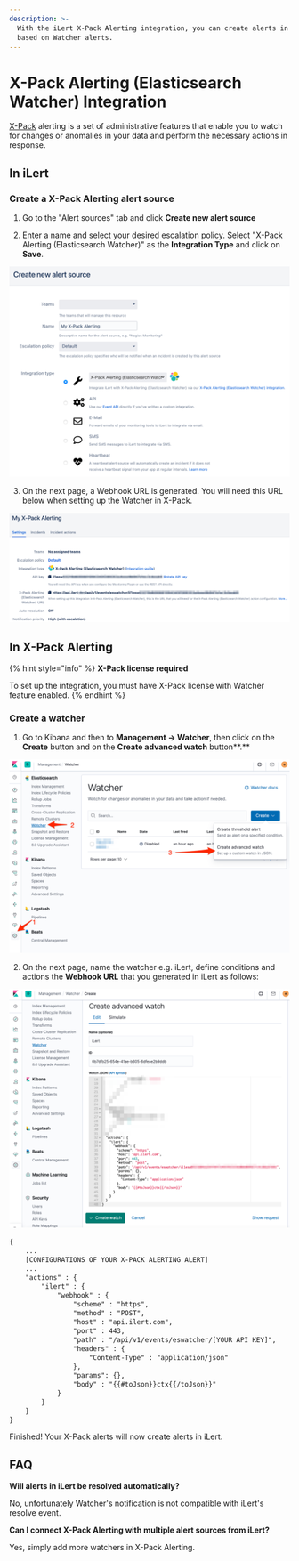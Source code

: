 ```yaml
---
description: >-
  With the iLert X-Pack Alerting integration, you can create alerts in iLert
  based on Watcher alerts.
---
```


# X-Pack Alerting \(Elasticsearch Watcher\) Integration

[X-Pack](https://www.elastic.co/guide/en/x-pack/current/xpack-alerting.html) alerting is a set of administrative features that enable you to watch for changes or anomalies in your data and perform the necessary actions in response.

## In iLert <a id="in-ilert"></a>

### Create a X-Pack Alerting alert source <a id="create-alert-source"></a>

1. Go to the "Alert sources" tab and click **Create new alert source**

2. Enter a name and select your desired escalation policy. Select "X-Pack Alerting \(Elasticsearch Watcher\)" as the **Integration Type** and click on **Save**.

![](../.gitbook/assets/ilert%20%2836%29.png)

3. On the next page, a Webhook URL is generated. You will need this URL below when setting up the Watcher in X-Pack.

![](../.gitbook/assets/ilert%20%2846%29.png)

## In X-Pack Alerting <a id="in-splunk"></a>

{% hint style="info" %}
**X-Pack license required**

To set up the integration, you must have X-Pack license with Watcher feature enabled.
{% endhint %}

### Create a watcher <a id="create-action-sequences"></a>

1. Go to Kibana and then to **Management -&gt; Watcher**, then click on the **Create** button and on the **Create advanced watch** button**.**

![](../.gitbook/assets/kibana%20%281%29.png)

2. On the next page, name the watcher e.g. iLert, define conditions and actions the **Webhook URL** that you generated in iLert as follows:

![](../.gitbook/assets/kibana.png)

```text
{
    ...
    [CONFIGURATIONS OF YOUR X-PACK ALERTING ALERT]
    ...
    "actions" : {
        "ilert" : {
            "webhook" : {
                "scheme" : "https",
                "method" : "POST",
                "host" : "api.ilert.com",
                "port" : 443,
                "path" : "/api/v1/events/eswatcher/[YOUR API KEY]",
                "headers" : {
                    "Content-Type" : "application/json"
                },
                "params": {},
                "body" : "{{#toJson}}ctx{{/toJson}}"
            }
        }
    }
}
```

Finished! Your X-Pack alerts will now create alerts in iLert.

## FAQ <a id="faq"></a>

**Will alerts in iLert be resolved automatically?**

No, unfortunately Watcher's notification is not compatible with iLert's resolve event.

**Can I connect X-Pack Alerting with multiple alert sources from iLert?**

Yes, simply add more watchers in X-Pack Alerting.

